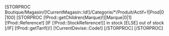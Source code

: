 <?xml version="1.0" encoding="utf-8"?>
<rss version="2.0" xmlns:g="http://base.google.com/ns/1.0">
    <channel>
[STORPROC Boutique/Magasin/[!CurrentMagasin::Id!]/Categorie/*/Produit/Actif=1|Prod|0|100]
        [STORPROC [!Prod::getChildren(Marque)!]|Marque|0|1]
        <item>
            <g:id>[!Prod::Reference!]</g:id>
            [IF [!Prod::StockReference!]]
            <g:availability>in stock</g:availability>
            [ELSE]
            <g:availability>out of stock</g:availability>
            [/IF]
            <g:price>[!Prod::getTarif()!] [!CurrentDevise::Code!]</g:price>
        </item>
        [/STORPROC]
[/STORPROC]
    </channel>
</rss>